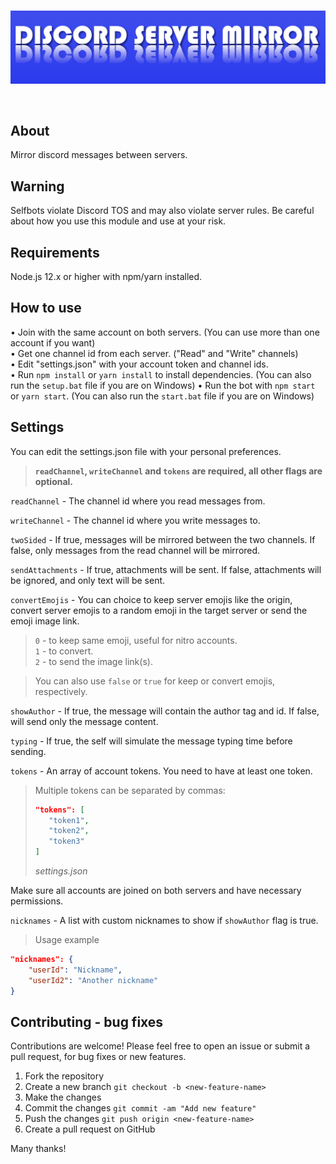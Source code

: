 <div align="center">
  <br />
  <p>
    <img src="./logo.png" width="800" alt="discord-server-mirror" />
  </p>
  <br />
</div>

## About
Mirror discord messages between servers.

## Warning
Selfbots violate Discord TOS and may also violate server rules. Be careful about how you use this module and use at your risk.

## Requirements
Node.js 12.x or higher with npm/yarn installed.

## How to use
• Join with the same account on both servers. (You can use more than one account if you want)  
• Get one channel id from each server. ("Read" and "Write" channels)  
• Edit "settings.json" with your account token and channel ids.  
• Run `npm install` or `yarn install` to install dependencies. (You can also run the `setup.bat` file if you are on Windows)
• Run the bot with `npm start` or `yarn start`. (You can also run the `start.bat` file if you are on Windows) 

## Settings
You can edit the settings.json file with your personal preferences.
> **`readChannel`, `writeChannel` and `tokens` are required, all other flags are optional.**

`readChannel` - The channel id where you read messages from.  

`writeChannel` - The channel id where you write messages to.  

`twoSided` - If true, messages will be mirrored between the two channels. If false, only messages from the read channel will be mirrored.  

`sendAttachments` - If true, attachments will be sent. If false, attachments will be ignored, and only text will be sent.  

`convertEmojis` - You can choice to keep server emojis like the origin, convert server emojis to a random emoji in the target server or send the emoji image link.  
> `0` - to keep same emoji, useful for nitro accounts.   
> `1` - to convert.  
> `2` - to send the image link(s).  

> You can also use `false` or `true` for keep or convert emojis, respectively.  

`showAuthor` - If true, the message will contain the author tag and id. If false, will send only the message content.  

`typing` - If true, the self will simulate the message typing time before sending.  

`tokens` - An array of account tokens. You need to have at least one token.  
> Multiple tokens can be separated by commas:
> ```json
>"tokens": [
>    "token1",
>    "token2",
>    "token3"
>]
> ```
> *settings.json*

Make sure all accounts are joined on both servers and have necessary permissions.  

`nicknames` - A list with custom nicknames to show if `showAuthor` flag is true.  
> Usage example
```json
"nicknames": {
    "userId": "Nickname",
    "userId2": "Another nickname"
}
```

## Contributing - bug fixes
Contributions are welcome! Please feel free to open an issue or submit a pull request, for bug fixes or new features.

1. Fork the repository
2. Create a new branch `git checkout -b <new-feature-name>`
3. Make the changes
4. Commit the changes `git commit -am "Add new feature"`
5. Push the changes `git push origin <new-feature-name>`
6. Create a pull request on GitHub

Many thanks!
